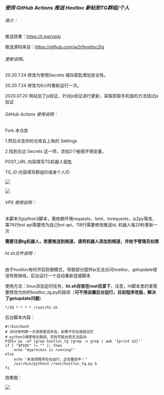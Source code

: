 ### ***使用 GitHub Actions 推送 Hostloc 新帖到TG群组/个人***

###### 简介：

推送效果：https://t.me/vipkj

推送源码来自：https://github.com/w2r/hostloc2tg


###### 更新说明。
20.20.7.24 修改为使用Secrets 储存密匙增加安全性。

20.20.7.24 修改为6小时重新运行一次。

2020.07.20 网站加了js验证，针对js验证进行更新，采取抓取手机版的方法绕过js验证

###### GitHub Actions 使用说明：
Fork 本仓库 

1.然后点击你的仓库右上角的 Settings 

2.找到左边 Secrets 这一项，添加2个秘密环境变量。

POST_URL 内容填写TG机器人密匙

TG_ID 内容填写群组ID或者个人ID



![](https://cdn.jsdelivr.net/gh/lzw981731/img/2020/07/24/ccea.png)

![](https://cdn.jsdelivr.net/gh/lzw981731/img/2020/07/24/a9e7.png)

###### VPS 使用说明：
本脚本为python3脚本，需依赖环境requests，lxml，torequests，js2py等库，第74行bot api需要改为自己bot api，118行需要修改推送id, 机器人每20秒更新一次

**需要注册tg机器人，若要推送到频道，请将机器人添加到频道，并给予管理员权限**

###### ht.sh文件说明：

由于hostloc有时开启防御模式，导致部分国外ip无法访问hostloc，getupdate错误导致掉线，后台运行一个自动重新连接脚本

使用方法：linux添加定时任务，**ht.sh存放在root目录下**，注意，ht脚本里的里需要修改为你的hostloc_tg.py的路径（**可不用设置后台运行，目前程序改版，解决了getupdate问题**）

~~~
*/30 * * * * /root/ht.sh
~~~
后台脚本内容：

~~~
#!/bin/bash
# 30分钟判断一次进程是否存在，如果不存在就启动它
# python3请使用全路径，否则可能出现无法启动
PIDS=`ps -ef |grep hostloc_tg |grep -v grep | awk '{print $2}'`
if [ "$PIDS" != "" ]; then
	echo "myprocess is running!"
else
	echo "未发现程序后台运行，正在重启中！"
	/usr/bin/python3 /root/hostloc_tg.py &
fi
~~~

效果图：

![](https://cdn.jsdelivr.net/gh/lzw981731/img/2020/07/24/407b.png)


